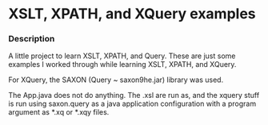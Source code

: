 # XSLT, XPATH, and XQuery examples

### Description
A little project to learn XSLT, XPATH, and Query. These are just some examples I worked through while learning XSLT, XPATH, and XQuery. 

For XQuery, the SAXON (Query ~ saxon9he.jar) library was used. 

The App.java does not do anything. The .xsl are run as, and the xquery stuff is run using saxon.query as a java application configuration with a program argument as *.xq or *.xqy files.  